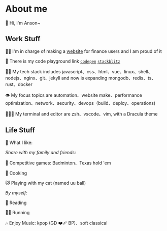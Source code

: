 # About me

🥳 Hi, I'm Anson~

## Work Stuff

🧙🏼 I'm in charge of making a [website](https://www.ricequant.com) for finance users and I am proud of it

🧪 There is my code playground link [`codepen`](https://codepen.io/anson09/pens/public) [`stackblitz`](https://stackblitz.com/@anson09)

💪🏼 My tech stack includes javascript、css、html、vue、linux、shell、nodejs、nginx、git、jekyll and now is expanding mongodb、redis、ts、rust、docker

👁 My focus topics are automation、website make、performance optimization、network、security、devops（build、deploy、operations)

🧛🏻‍♂️ My terminal and editor are zsh、vscode、vim, with a Dracula theme

## Life Stuff

🦁 What I like:

_Share with my family and friends:_

🤝 Competitive games: Badminton、Texas hold 'em

🥘 Cooking

🐱 Playing with my cat (named uu ball)

_By myself:_

📖 Reading

🏃🏻 Running

🎶 Enjoy Music: kpop (GD ❤️‍🩹 BP)、soft classical
